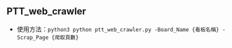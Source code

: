 ## PTT_web_crawler
* 使用方法：`python3 python ptt_web_crawler.py -Board_Name {看板名稱} -Scrap_Page {爬取頁數}`
